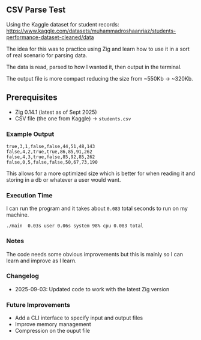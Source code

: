 ## CSV Parse Test
Using the Kaggle dataset for student records: https://www.kaggle.com/datasets/muhammadroshaanriaz/students-performance-dataset-cleaned/data


The idea for this was to practice using Zig and learn how to use it in a sort of real scenario for parsing data.

The data is read, parsed to how I wanted it, then output in the terminal. 

The output file is more compact reducing the size from ~550Kb -> ~320Kb. 

## Prerequisites
- Zig 0.14.1 (latest as of Sept 2025)
- CSV file (the one from Kaggle) -> `students.csv`

### Example Output
```
true,3,1,false,false,44,51,48,143
false,4,2,true,true,86,85,91,262
false,4,3,true,false,85,92,85,262
false,0,5,false,false,50,67,73,190
```
This allows for a more optimized size which is better for when reading it and storing in a db or whatever a user would want.

### Execution Time
I can run the program and it takes about `0.083` total seconds to run on my machine.
```
./main  0.03s user 0.06s system 98% cpu 0.083 total
```

### Notes
The code needs some obvious improvements but this is mainly so I can learn and improve as I learn.

### Changelog
- 2025-09-03: Updated code to work with the latest Zig version

### Future Improvements
- Add a CLI interface to specify input and output files
- Improve memory management
- Compression on the ouput file